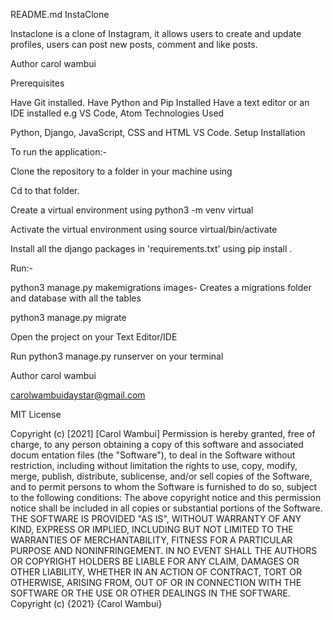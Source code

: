 README.md
InstaClone

Instaclone is a clone of Instagram, it allows users to create and update profiles, users can post new posts, comment and like posts.

Author carol wambui

Prerequisites

Have Git installed.
Have Python and Pip Installed
Have a text editor or an IDE installed e.g VS Code, Atom
Technologies Used

Python, Django, JavaScript, CSS and HTML
VS Code.
Setup Installation

To run the application:-

Clone the repository to a folder in your machine using 

Cd to that folder.

Create a virtual environment using python3 -m venv virtual

Activate the virtual environment using source virtual/bin/activate

Install all the django packages in 'requirements.txt' using pip install .

Run:-

python3 manage.py makemigrations images- Creates a migrations folder and database with all the tables

python3 manage.py migrate

Open the project on your Text Editor/IDE

Run python3 manage.py runserver on your terminal

Author carol wambui

carolwambuidaystar@gmail.com

MIT License

Copyright (c) [2021] [Carol Wambui] Permission is hereby granted, free of charge, to any person obtaining a copy of this software and associated docum entation files (the "Software"), to deal in the Software without restriction, including without limitation the rights to use, copy, modify, merge, publish, distribute, sublicense, and/or sell copies of the Software, and to permit persons to whom the Software is furnished to do so, subject to the following conditions: The above copyright notice and this permission notice shall be included in all copies or substantial portions of the Software. THE SOFTWARE IS PROVIDED "AS IS", WITHOUT WARRANTY OF ANY KIND, EXPRESS OR IMPLIED, INCLUDING BUT NOT LIMITED TO THE WARRANTIES OF MERCHANTABILITY, FITNESS FOR A PARTICULAR PURPOSE AND NONINFRINGEMENT. IN NO EVENT SHALL THE AUTHORS OR COPYRIGHT HOLDERS BE LIABLE FOR ANY CLAIM, DAMAGES OR OTHER LIABILITY, WHETHER IN AN ACTION OF CONTRACT, TORT OR OTHERWISE, ARISING FROM, OUT OF OR IN CONNECTION WITH THE SOFTWARE OR THE USE OR OTHER DEALINGS IN THE SOFTWARE. Copyright (c) {2021} {Carol Wambui}
